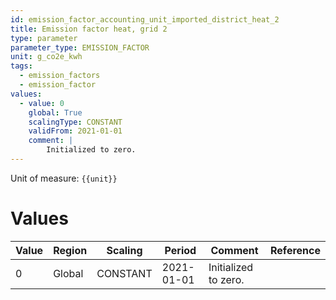 ```yaml
---
id: emission_factor_accounting_unit_imported_district_heat_2
title: Emission factor heat, grid 2
type: parameter
parameter_type: EMISSION_FACTOR
unit: g_co2e_kwh
tags:
  - emission_factors
  - emission_factor
values:
  - value: 0
    global: True
    scalingType: CONSTANT
    validFrom: 2021-01-01
    comment: |
        Initialized to zero.
---
```



Unit of measure: `{{unit}}`


# Values


| Value | Region | Scaling | Period | Comment | Reference |
|-------|--------|---------|--------|---------|-----------|
| 0 | Global | CONSTANT | 2021-01-01 | Initialized to zero. |  |


